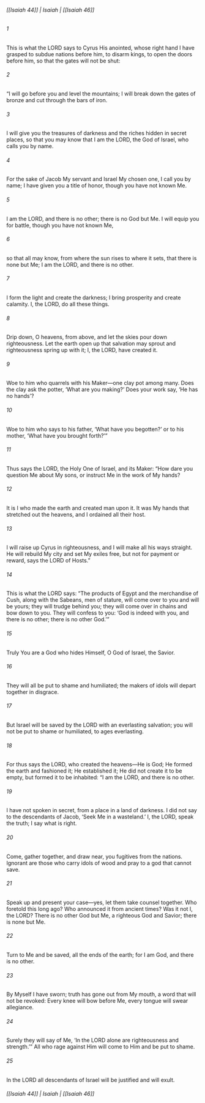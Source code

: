 ###### [[Isaiah 44]] | Isaiah | [[Isaiah 46]]

###### 1
This is what the LORD says to Cyrus His anointed, whose right hand I have grasped to subdue nations before him, to disarm kings, to open the doors before him, so that the gates will not be shut:
###### 2
“I will go before you and level the mountains; I will break down the gates of bronze and cut through the bars of iron.
###### 3
I will give you the treasures of darkness and the riches hidden in secret places, so that you may know that I am the LORD, the God of Israel, who calls you by name.
###### 4
For the sake of Jacob My servant and Israel My chosen one, I call you by name; I have given you a title of honor, though you have not known Me.
###### 5
I am the LORD, and there is no other; there is no God but Me. I will equip you for battle, though you have not known Me,
###### 6
so that all may know, from where the sun rises to where it sets, that there is none but Me; I am the LORD, and there is no other.
###### 7
I form the light and create the darkness; I bring prosperity and create calamity. I, the LORD, do all these things.
###### 8
Drip down, O heavens, from above, and let the skies pour down righteousness. Let the earth open up that salvation may sprout and righteousness spring up with it; I, the LORD, have created it.
###### 9
Woe to him who quarrels with his Maker—one clay pot among many. Does the clay ask the potter, ‘What are you making?’ Does your work say, ‘He has no hands’?
###### 10
Woe to him who says to his father, ‘What have you begotten?’ or to his mother, ‘What have you brought forth?’”
###### 11
Thus says the LORD, the Holy One of Israel, and its Maker: “How dare you question Me about My sons, or instruct Me in the work of My hands?
###### 12
It is I who made the earth and created man upon it. It was My hands that stretched out the heavens, and I ordained all their host.
###### 13
I will raise up Cyrus in righteousness, and I will make all his ways straight. He will rebuild My city and set My exiles free, but not for payment or reward, says the LORD of Hosts.”
###### 14
This is what the LORD says: “The products of Egypt and the merchandise of Cush, along with the Sabeans, men of stature, will come over to you and will be yours; they will trudge behind you; they will come over in chains and bow down to you. They will confess to you: ‘God is indeed with you, and there is no other; there is no other God.’”
###### 15
Truly You are a God who hides Himself, O God of Israel, the Savior.
###### 16
They will all be put to shame and humiliated; the makers of idols will depart together in disgrace.
###### 17
But Israel will be saved by the LORD with an everlasting salvation; you will not be put to shame or humiliated, to ages everlasting.
###### 18
For thus says the LORD, who created the heavens—He is God; He formed the earth and fashioned it; He established it; He did not create it to be empty, but formed it to be inhabited: “I am the LORD, and there is no other.
###### 19
I have not spoken in secret, from a place in a land of darkness. I did not say to the descendants of Jacob, ‘Seek Me in a wasteland.’ I, the LORD, speak the truth; I say what is right.
###### 20
Come, gather together, and draw near, you fugitives from the nations. Ignorant are those who carry idols of wood and pray to a god that cannot save.
###### 21
Speak up and present your case—yes, let them take counsel together. Who foretold this long ago? Who announced it from ancient times? Was it not I, the LORD? There is no other God but Me, a righteous God and Savior; there is none but Me.
###### 22
Turn to Me and be saved, all the ends of the earth; for I am God, and there is no other.
###### 23
By Myself I have sworn; truth has gone out from My mouth, a word that will not be revoked: Every knee will bow before Me, every tongue will swear allegiance.
###### 24
Surely they will say of Me, ‘In the LORD alone are righteousness and strength.’” All who rage against Him will come to Him and be put to shame.
###### 25
In the LORD all descendants of Israel will be justified and will exult.

###### [[Isaiah 44]] | Isaiah | [[Isaiah 46]]
